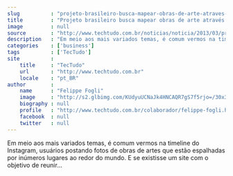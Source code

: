```yaml
---
slug          : "projeto-brasileiro-busca-mapear-obras-de-arte-atraves-do-instagram"
title         : "Projeto brasileiro busca mapear obras de arte através do Instagram"
image         : null
source        : "http://www.techtudo.com.br/noticias/noticia/2013/03/projeto-brasileiro-busca-mapear-obras-de-arte-atraves-do-instagram.html"
description   : "Em meio aos mais variados temas, é comum vermos na timeline do Instagram, usuários postando fotos de obras de artes que estão espalhadas por inúmeros lugares ao redor do mundo. E se existisse um site com o objetivo de reunir..."
categories    : ['business']
tags          : ['TecTudo']
site          :
    title     : "TecTudo"
    url       : "http://www.techtudo.com.br"
    locale    : "pt_BR"
author        :
    name      : "Felippe Fogli"
    image     : "http://s2.glbimg.com/KUdyuUCNaJk4HNCAQR7gS7f5rjo=/30x30/s2.glbimg.com/nGjIzRoBiNJQKDK9aNa_uDCGfL4=/140x140/s.glbimg.com/po/tt2/f/original/2013/11/12/ffogli.jpg"
    biography : null
    profile   : "http://www.techtudo.com.br/colaborador/felippe-fogli.html"
    facebook  : null
    twitter   : null
---
```


Em meio aos mais variados temas, é comum vermos na timeline do Instagram, usuários postando fotos de obras de artes que estão espalhadas por inúmeros lugares ao redor do mundo. E se existisse um site com o objetivo de reunir...
